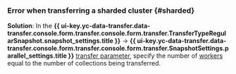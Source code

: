 ### Error when transferring a sharded cluster {#sharded}

**Solution**: In the **{{ ui-key.yc-data-transfer.data-transfer.console.form.transfer.console.form.transfer.TransferTypeRegularSnapshot.snapshot_settings.title }}** → **{{ ui-key.yc-data-transfer.data-transfer.console.form.transfer.console.form.transfer.SnapshotSettings.parallel_settings.title }}** [transfer parameter](../../../../data-transfer/operations/transfer.md#update), specify the number of [workers](../../../../data-transfer/concepts/index.md#worker) equal to the number of collections being transferred.
